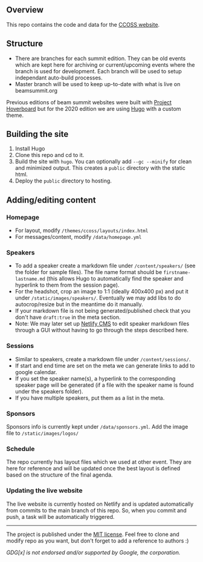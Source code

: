 ## Overview

This repo contains the code and data for the [CCOSS website](ccoss.org). 

## Structure
* There are branches for each summit edition. They can be old events which are kept here for archiving or current/upcoming
events where the branch is used for development. Each branch will be used to setup independant auto-build processes.  
* Master branch will be used to keep up-to-date with what is live on beamsummit.org

Previous editions of beam summit websites were built with [Project Hoverboard](https://github.com/gdg-x/hoverboard) but for the 2020 edition we are using [Hugo](https://gohugo.io) with a custom theme.

## Building the site
1. Install Hugo
2. Clone this repo and cd to it.
4. Build the site with `hugo`. You can optionally add `--gc --minify` for clean and minimized output. This creates a `public` directory with the static html.
5. Deploy the `public` directory to hosting.

## Adding/editing content

### Homepage
* For layout, modify `/themes/ccoss/layouts/index.html`
* For messages/content, modify `/data/homepage.yml`

### Speakers
* To add a speaker create a markdown file under `/content/speakers/` (see the folder for sample files). The file name format should be `firstname-lastname.md` (this allows Hugo to automatically find the speaker and hyperlink to them from the session page). 
* For the headshot, crop an image to 1:1 (ideally 400x400 px) and put it under `/static/images/speakers/`. Eventually we may add libs to do autocrop/resize but in the meantime do it manually. 
* If your markdown file is not being generated/published check that you don't have `draft:true` in the meta section.
* Note: We may later set up [Netlify CMS](https://www.netlifycms.org/) to edit speaker markdown files through a GUI without having to go through the steps described here.

### Sessions
* Similar to speakers, create a markdown file under `/content/sessions/`. 
* If start and end time are set on the meta we can generate links to add to google calendar. 
* If you set the speaker name(s), a hyperlink to the corresponding speaker page will be generated (if a file with the speaker name is found under the speakers folder).
* If you have multiple speakers, put them as a list in the meta.

### Sponsors
Sponsors info is currently kept under `/data/sponsors.yml`. Add the image file to `/static/images/logos/`

### Schedule
The repo currently has layout files which we used at other event. They are here for reference and will be updated once the best layout is defined based on the structure of the final agenda.

### Updating the live website
The live website is currently hosted on Netlify and is updated automatically from commits to the main branch of this repo. So, when you commit and push, a task will be automatically triggered.

-----

The project is published under the [MIT license](/LICENSE.md).
Feel free to clone and modify repo as you want, but don't forget to add a reference to authors :)

_GDG[x] is not endorsed and/or supported by Google, the corporation._

